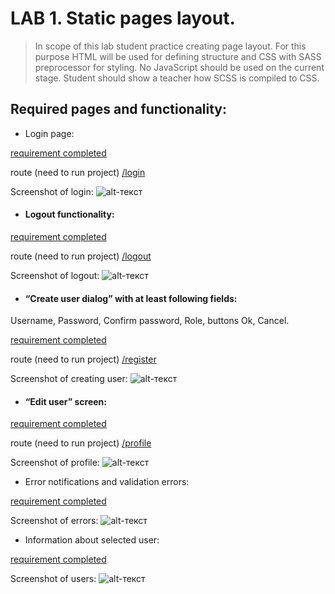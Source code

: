 # LAB 1. Static pages layout.
> In scope of this lab student practice creating page layout. For this purpose HTML will be used
> for defining structure and CSS with SASS preprocessor for styling. No JavaScript should 
> be used on the current stage. Student should show a teacher how SCSS is compiled to CSS.

## Required pages and functionality:
- Login page:

[requirement completed](https://github.com/nosoccus/Tronion/tree/master/client/templates/login/login.html)

route (need to run project) [/login](http://127.0.0.1:5000/login)

Screenshot of login:
  ![alt-текст](https://github.com/nosoccus/Tronion/tree/master/WebDevelopment/Lab1/img/login1.png "Login")
  
  
- #### Logout functionality:

[requirement completed](https://github.com/nosoccus/Tronion/tree/master/client/templates/login/logout.html)

route (need to run project) [/logout](http://127.0.0.1:5000/logout)

Screenshot of logout:
![alt-текст](https://github.com/nosoccus/Tronion/tree/master/WebDevelopment/Lab1/img/logout1.png "Logout")
  
  
- #### “Create user dialog” with at least following fields: 
Username, Password, Confirm password, Role, buttons Ok, Cancel.

[requirement completed](https://github.com/nosoccus/Tronion/tree/master/client/templates/registration/register.html)
  
route (need to run project) [/register](http://127.0.0.1:5000/register)
 
Screenshot of creating user:
![alt-текст](https://github.com/nosoccus/Tronion/tree/master/WebDevelopment/Lab1/img/signup1.png "Logout")
  
  
- #### “Edit user” screen:

[requirement completed](https://github.com/nosoccus/Tronion/tree/master/client/templates/profile/profile.html)
  
route (need to run project) [/profile](http://127.0.0.1:5000/profile)

Screenshot of profile:
![alt-текст](https://github.com/nosoccus/Tronion/tree/master/WebDevelopment/Lab1/img/profile.png "Profile")
  
  
- Error notifications and validation errors:

[requirement completed](https://github.com/nosoccus/Tronion/blob/master/client/static/scripts/login/login_request.js)
  
Screenshot of errors:
![alt-текст](https://github.com/nosoccus/Tronion/tree/master/WebDevelopment/Lab1/img/error.png "Errors")
  
  
- Information about selected user:

[requirement completed](https://github.com/nosoccus/Tronion/blob/master/client/templates/room/manage_room.html)

Screenshot of users:
![alt-текст](https://github.com/nosoccus/Tronion/tree/master/WebDevelopment/Lab1/img/users.png "Users")
